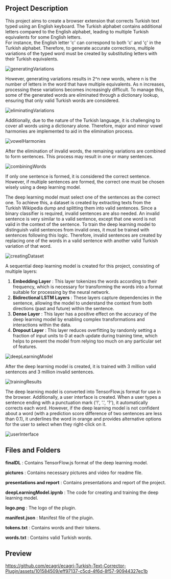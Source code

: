 ## Project Description
This project aims to create a browser extension that corrects Turkish text typed using an English keyboard. The Turkish alphabet contains additional letters compared to the English alphabet, leading to multiple Turkish equivalents for some English letters.  
For instance, the English letter 'c' can correspond to both 'c' and 'ç' in the Turkish alphabet. Therefore, to generate accurate corrections, multiple variations of the typed word must be created by substituting letters with their Turkish equivalents.

![generatingVariations](https://github.com/ecagri/ecagri-Turkish-Text-Corrector-Plugin/assets/101584509/2b387849-7737-476a-ad0f-9c1b4219c1f4)
    
However, generating variations results in 2^n new words, where n is the number of letters in the word that have multiple equivalents. As n increases, processing these variations becomes increasingly difficult. To manage this, some of the generated words are eliminated through a dictionary lookup, ensuring that only valid Turkish words are considered. 
    
![eliminatingVariations](https://github.com/ecagri/ecagri-Turkish-Text-Corrector-Plugin/assets/101584509/e1be9de8-9367-4e9f-af05-818e75f6c8e7)

Additionally, due to the nature of the Turkish language, it is challenging to cover all words using a dictionary alone. Therefore, major and minor vowel harmonies are implemented to aid in the elimination process.
    
![vowelHarmonies](https://github.com/ecagri/ecagri-Turkish-Text-Corrector-Plugin/assets/101584509/52cb6761-1e80-481c-a8f4-a60730b24a02)

After the elimination of invalid words, the remaining variations are combined to form sentences. This process may result in one or many sentences.

![combiningWords](https://github.com/ecagri/ecagri-Turkish-Text-Corrector-Plugin/assets/101584509/b749d78d-8614-4ebc-9a49-5ec9680f66c3)

If only one sentence is formed, it is considered the correct sentence. However, if multiple sentences are formed, the correct one must be chosen wisely using a deep learning model.

The deep learning model must select one of the sentences as the correct one. To achieve this, a dataset is created by extracting texts from the Turkish Wikipedia dump and splitting them into valid sentences. Since a binary classifier is required, invalid sentences are also needed. An invalid sentence is very similar to a valid sentence, except that one word is not valid in the context of the sentence. To train the deep learning model to distinguish valid sentences from invalid ones, it must be trained with sentences following this logic. Therefore, invalid sentences are created by replacing one of the words in a valid sentence with another valid Turkish variation of that word.

![creatingDataset](https://github.com/ecagri/ecagri-Turkish-Text-Corrector-Plugin/assets/101584509/4d20e899-9b36-496f-8272-73ec1aef03cf)

A sequential deep learning model is created for this project, consisting of multiple layers:

1. **Embedding Layer** : This layer tokenizes the words according to their frequency, which is necessary for transforming the words into a format suitable for processing by the neural network.
2. **Bidirectional LSTM Layers** : These layers capture dependencies in the sentence, allowing the model to understand the context from both directions (past and future) within the sentence.
3. **Dense Layer** : This layer has a positive effect on the accuracy of the deep learning model by enabling complex transformations and interactions within the data.
4. **Dropout Layer** : This layer reduces overfitting by randomly setting a fraction of input units to 0 at each update during training time, which helps to prevent the model from relying too much on any particular set of features.
    
![deepLearningModel](https://github.com/ecagri/ecagri-Turkish-Text-Corrector-Plugin/assets/101584509/5ca11c43-4120-430c-b476-bb8461957fbf)

After the deep learning model is created, it is trained with 3 million valid sentences and 3 million invalid sentences.
    
![trainingResults](https://github.com/ecagri/ecagri-Turkish-Text-Corrector-Plugin/assets/101584509/a638d9d2-853a-4b75-9a6d-89ca58758182)

The deep learning model is converted into TensorFlow.js format for use in the browser. Additionally, a user interface is created. When a user types a sentence ending with a punctuation mark ('!', '.', '?'), it automatically corrects each word. However, if the deep learning model is not confident about a word (with a prediction score difference of two sentences are less than 0.1), it underlines the word in orange and provides alternative options for the user to select when they right-click on it.

![userInterface](https://github.com/ecagri/ecagri-Turkish-Text-Corrector-Plugin/assets/101584509/6302acfa-26b9-446f-b5e3-eb2a55c4c2b5)

## Files and Folders

**finalDL** : Contains TensorFlow.js format of the deep learning model.

**pictures** : Contains necessary pictures and video for readme file.

**presentations and report** : Contains presentations and report of the project.

**deepLearningModel.ipynb** : The code for creating and training the deep learning model.

**logo.png** : The logo of the plugin.

**manifest.json** : Manifest file of the plugin.

**tokens.txt** : Contains words and their tokens.

**words.txt** : Contains valid Turkish words.

## Preview

https://github.com/ecagri/ecagri-Turkish-Text-Corrector-Plugin/assets/101584509/eff97137-c5cd-4f6d-8f57-90944327ec1b


    

